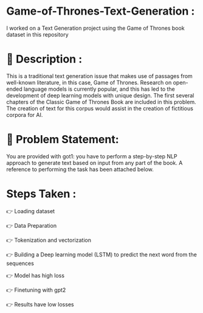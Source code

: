 # Game-of-Thrones-Text-Generation :
I worked on a Text Generation project using the Game of Thrones book dataset in this repository

# 📝 Description :

This is a traditional text generation issue that makes use of passages from well-known literature, in this case, Game of Thrones. Research on open-ended language models is currently popular, and this has led to the development of deep learning models with unique design. The first several chapters of the Classic Game of Thrones Book are included in this problem. The creation of text for this corpus would assist in the creation of fictitious corpora for AI.

# 🧭 Problem Statement:

You are provided with got1: you have to perform a step-by-step NLP approach to generate text based on input from any part of the book. A reference to performing the task has been attached below.

# Steps Taken :

👉 Loading dataset

👉 Data Preparation

👉 Tokenization and vectorization

👉 Building a Deep learning model (LSTM) to predict the next word from the sequences

👉 Model has high loss

👉 Finetuning with gpt2

👉 Results have low losses
